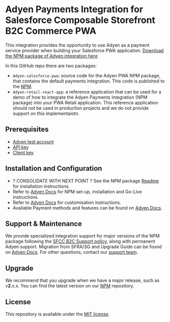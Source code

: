 # Adyen Payments Integration for Salesforce Composable Storefront B2C Commerce PWA

This integration provides the opportunity to use Adyen as a payment service provider when building your Salesforce PWA application. 
[Download the NPM package of Adyen integration here](https://www.npmjs.com/package/@adyen/adyen-salesforce-pwa?activeTab=readme) 

In this GitHub repo there are two packages:
* `Adyen-salesforce-pwa`: source code for the Adyen PWA NPM package, that contains the default payments integration. This code is published to the [NPM](https://www.npmjs.com/package/@adyen/adyen-salesforce-pwa?activeTab=readme).  
* `Adyen-retail-react-app`: a reference application that can be used for a demo of how to integrate the Adyen Payments Integration (NPM package) into your PWA Retail application. This reference application should not be used in production projects and we do not provide support on this implementaiotn.

## Prerequisites

* [Adyen test account](https://www.adyen.com/signup)
* [API key](https://docs.adyen.com/development-resources/how-to-get-the-api-key)
* [Client key](https://docs.adyen.com/development-resources/client-side-authentication#get-your-client-key)

## Installation and Configuration
* ? CONSOLIDATE WITH NEXT POINT ? See the NPM package [Readme](https://www.npmjs.com/package/@adyen/adyen-salesforce-pwa?activeTab=readme) for installation instructions.
* Refer to [Adyen Docs](https://docs.adyen.com/plugins/salesforce-commerce-cloud/composable-storefront) for NPM set-up, installation and Go-Live instructions.
* Refer to [Adyen Docs](https://docs.adyen.com/plugins/salesforce-commerce-cloud/composable-storefront/customization-guide) for customisation instructions.
* Available Payment methods and features can be found on [Adyen Docs](https://docs.adyen.com/plugins/salesforce-commerce-cloud).

## Support & Maintenance

We provide specialized integration support for major versions of the NPM package following the [SFCC B2C Support policy](https://docs.adyen.com/plugins/salesforce-commerce-cloud/#support-levels), along with permanent Adyen support.
Migration from SFRA/SG and Upgrade Guide can be found on [Adyen Docs](https://docs.adyen.com/plugins/salesforce-commerce-cloud/composable-storefront).
For other questions, contact our [support team](https://www.adyen.help).

## Upgrade

We recommend that you upgrade when we have a major release, such as v**2**.x.x. 
You can find the latest version on our [NPM](https://www.npmjs.com/package/@adyen/adyen-salesforce-pwa?activeTab=readme) repository.

## License

This repository is available under the [MIT license](LICENSE).
